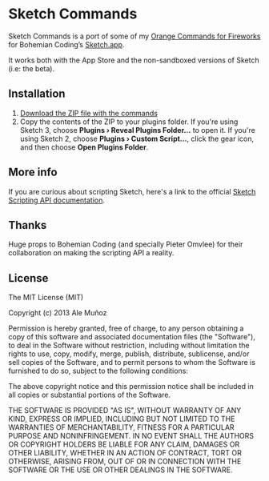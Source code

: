 # Sketch Commands

Sketch Commands is a port of some of my [Orange Commands for Fireworks](http://orangecommands.com) for Bohemian Coding’s [Sketch.app](http://bohemiancoding.com/sketch/).

It works both with the App Store and the non-sandboxed versions of Sketch (i.e: the beta).


## Installation

1. [Download the ZIP file with the commands](https://github.com/bomberstudios/sketch-commands/zipball/master)
2. Copy the contents of the ZIP to your plugins folder. If you're using Sketch 3, choose **Plugins › Reveal Plugins Folder…** to open it. If you're using Sketch 2, choose **Plugins › Custom Script…**, click the gear icon, and then choose **Open Plugins Folder**.

## More info

If you are curious about scripting Sketch, here's a link to the official [Sketch Scripting API documentation](http://bohemiancoding.com/sketch/support/developer/).


## Thanks

Huge props to Bohemian Coding (and specially Pieter Omvlee) for their collaboration on making the scripting API a reality.

## License

The MIT License (MIT)

Copyright (c) 2013 Ale Muñoz

Permission is hereby granted, free of charge, to any person obtaining a copy
of this software and associated documentation files (the "Software"), to deal
in the Software without restriction, including without limitation the rights
to use, copy, modify, merge, publish, distribute, sublicense, and/or sell
copies of the Software, and to permit persons to whom the Software is
furnished to do so, subject to the following conditions:

The above copyright notice and this permission notice shall be included in
all copies or substantial portions of the Software.

THE SOFTWARE IS PROVIDED "AS IS", WITHOUT WARRANTY OF ANY KIND, EXPRESS OR
IMPLIED, INCLUDING BUT NOT LIMITED TO THE WARRANTIES OF MERCHANTABILITY,
FITNESS FOR A PARTICULAR PURPOSE AND NONINFRINGEMENT. IN NO EVENT SHALL THE
AUTHORS OR COPYRIGHT HOLDERS BE LIABLE FOR ANY CLAIM, DAMAGES OR OTHER
LIABILITY, WHETHER IN AN ACTION OF CONTRACT, TORT OR OTHERWISE, ARISING FROM,
OUT OF OR IN CONNECTION WITH THE SOFTWARE OR THE USE OR OTHER DEALINGS IN
THE SOFTWARE.

